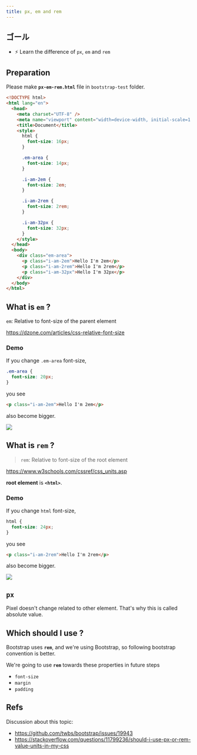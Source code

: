 ```yaml
---
title: px, em and rem
---
```


## ゴール
- ⚡ Learn the difference of `px`, `em` and `rem`


## Preparation
Please make **`px-em-rem.html`** file in `bootstrap-test` folder.

```html title="bootstrap-test/px-em-rem.html"
<!DOCTYPE html>
<html lang="en">
  <head>
    <meta charset="UTF-8" />
    <meta name="viewport" content="width=device-width, initial-scale=1.0" />
    <title>Document</title>
    <style>
      html {
        font-size: 16px;
      }

      .em-area {
        font-size: 14px;
      }

      .i-am-2em {
        font-size: 2em;
      }

      .i-am-2rem {
        font-size: 2rem;
      }

      .i-am-32px {
        font-size: 32px;
      }
    </style>
  </head>
  <body>
    <div class="em-area">
      <p class="i-am-2em">Hello I'm 2em</p>
      <p class="i-am-2rem">Hello I'm 2rem</p>
      <p class="i-am-32px">Hello I'm 32px</p>
    </div>
  </body>
</html>
```

## What is `em` ?
`em`: Relative to font-size of the parent element	

https://dzone.com/articles/css-relative-font-size

### Demo

If you change `.em-area` font-size,

```css
.em-area {
  font-size: 20px;
}
```

you see 
```html
<p class="i-am-2em">Hello I'm 2em</p>
```
also become bigger.

![](https://storage.googleapis.com/coderhackers-assets/docs/img/20200509_074317.gif)

## What is `rem` ?
> `rem`: Relative to font-size of the root element	

https://www.w3schools.com/cssref/css_units.asp

**root element** is **`<html>`**.

### Demo
If you change `html` font-size,

```css
html {
  font-size: 24px;
}
```

you see 
```html
<p class="i-am-2rem">Hello I'm 2rem</p>
```
also become bigger.

![](https://storage.googleapis.com/coderhackers-assets/docs/img/20200509_074159.gif)

## `px`
Pixel doesn't change related to other element. That's why this is called absolute value.

## Which should I use ?
Bootstrap uses **`rem`**, and we're using Bootstrap, so following bootstrap convention is better.

We're going to use **`rem`** towards these properties in future steps
- `font-size`
- `margin`
- `padding`

## Refs

Discussion about this topic: 
- https://github.com/twbs/bootstrap/issues/19943
- https://stackoverflow.com/questions/11799236/should-i-use-px-or-rem-value-units-in-my-css